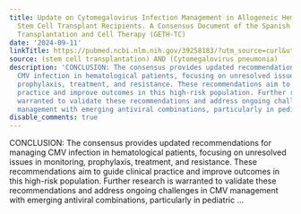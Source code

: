 ```yaml
---
title: Update on Cytomegalovirus Infection Management in Allogeneic Hematopoietic
  Stem Cell Transplant Recipients. A Consensus Document of the Spanish Group for Hematopoietic
  Transplantation and Cell Therapy (GETH-TC)
date: '2024-09-11'
linkTitle: https://pubmed.ncbi.nlm.nih.gov/39258183/?utm_source=curl&utm_medium=rss&utm_campaign=pubmed-2&utm_content=1jUKNaekwK5-jhnLOsYRQeEvu-lGfd382Ao3uOl7PziqjjxYZK&fc=20220919201732&ff=20240911182355&v=2.18.0.post9+e462414
source: (stem cell transplantation) AND (Cytomegalovirus pneumonia)
description: 'CONCLUSION: The consensus provides updated recommendations for managing
  CMV infection in hematological patients, focusing on unresolved issues in monitoring,
  prophylaxis, treatment, and resistance. These recommendations aim to guide clinical
  practice and improve outcomes in this high-risk population. Further research is
  warranted to validate these recommendations and address ongoing challenges in CMV
  management with emerging antiviral combinations, particularly in pediatric ...'
disable_comments: true
---
```

CONCLUSION: The consensus provides updated recommendations for managing CMV infection in hematological patients, focusing on unresolved issues in monitoring, prophylaxis, treatment, and resistance. These recommendations aim to guide clinical practice and improve outcomes in this high-risk population. Further research is warranted to validate these recommendations and address ongoing challenges in CMV management with emerging antiviral combinations, particularly in pediatric ...
